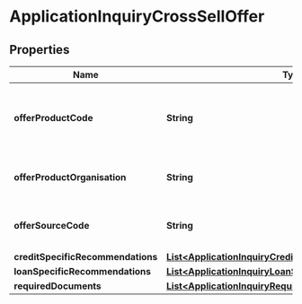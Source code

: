 # ApplicationInquiryCrossSellOffer

## Properties
Name | Type | Description | Notes
------------ | ------------- | ------------- | -------------
**offerProductCode** | **String** | A unique code that identifies the offered product to applicant |  [optional]
**offerProductOrganisation** | **String** | Offered card issuing organization name |  [optional]
**offerSourceCode** | **String** | A source code to identify the product |  [optional]
**creditSpecificRecommendations** | [**List&lt;ApplicationInquiryCreditSpecificRecommendations&gt;**](ApplicationInquiryCreditSpecificRecommendations.md) |  |  [optional]
**loanSpecificRecommendations** | [**List&lt;ApplicationInquiryLoanSpecificRecommendations&gt;**](ApplicationInquiryLoanSpecificRecommendations.md) |  |  [optional]
**requiredDocuments** | [**List&lt;ApplicationInquiryRequiredDocuments&gt;**](ApplicationInquiryRequiredDocuments.md) |  |  [optional]
